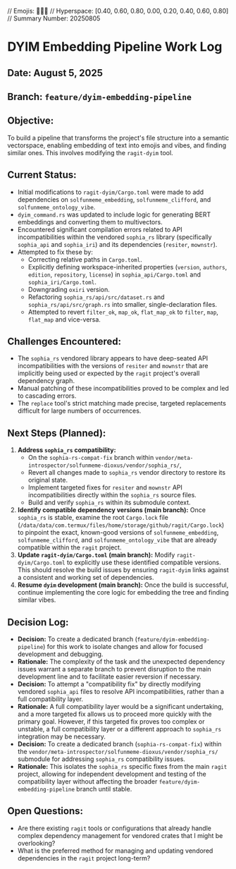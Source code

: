 // Emojis: 🚧✨🚀
// Hyperspace: [0.40, 0.60, 0.80, 0.00, 0.20, 0.40, 0.60, 0.80]
// Summary Number: 20250805

# DYIM Embedding Pipeline Work Log

## Date: August 5, 2025

## Branch: `feature/dyim-embedding-pipeline`

## Objective:
To build a pipeline that transforms the project's file structure into a semantic vectorspace, enabling embedding of text into emojis and vibes, and finding similar ones. This involves modifying the `ragit-dyim` tool.

## Current Status:
- Initial modifications to `ragit-dyim/Cargo.toml` were made to add dependencies on `solfunmeme_embedding`, `solfunmeme_clifford`, and `solfunmeme_ontology_vibe`.
- `dyim_command.rs` was updated to include logic for generating BERT embeddings and converting them to multivectors.
- Encountered significant compilation errors related to API incompatibilities within the vendored `sophia_rs` library (specifically `sophia_api` and `sophia_iri`) and its dependencies (`resiter`, `mownstr`).
- Attempted to fix these by:
    - Correcting relative paths in `Cargo.toml`.
    - Explicitly defining workspace-inherited properties (`version`, `authors`, `edition`, `repository`, `license`) in `sophia_api/Cargo.toml` and `sophia_iri/Cargo.toml`.
    - Downgrading `oxiri` version.
    - Refactoring `sophia_rs/api/src/dataset.rs` and `sophia_rs/api/src/graph.rs` into smaller, single-declaration files.
    - Attempted to revert `filter_ok`, `map_ok`, `flat_map_ok` to `filter`, `map`, `flat_map` and vice-versa.

## Challenges Encountered:
- The `sophia_rs` vendored library appears to have deep-seated API incompatibilities with the versions of `resiter` and `mownstr` that are implicitly being used or expected by the `ragit` project's overall dependency graph.
- Manual patching of these incompatibilities proved to be complex and led to cascading errors.
- The `replace` tool's strict matching made precise, targeted replacements difficult for large numbers of occurrences.

## Next Steps (Planned):
1.  **Address `sophia_rs` compatibility:**
    - On the `sophia-rs-compat-fix` branch within `vendor/meta-introspector/solfunmeme-dioxus/vendor/sophia_rs/`,
    - Revert all changes made to `sophia_rs` vendor directory to restore its original state.
    - Implement targeted fixes for `resiter` and `mownstr` API incompatibilities directly within the `sophia_rs` source files.
    - Build and verify `sophia_rs` within its submodule context.
2.  **Identify compatible dependency versions (main branch):** Once `sophia_rs` is stable, examine the root `Cargo.lock` file (`/data/data/com.termux/files/home/storage/github/ragit/Cargo.lock`) to pinpoint the exact, known-good versions of `solfunmeme_embedding`, `solfunmeme_clifford`, and `solfunmeme_ontology_vibe` that are already compatible within the `ragit` project.
3.  **Update `ragit-dyim/Cargo.toml` (main branch):** Modify `ragit-dyim/Cargo.toml` to explicitly use these identified compatible versions. This should resolve the build issues by ensuring `ragit-dyim` links against a consistent and working set of dependencies.
4.  **Resume `dyim` development (main branch):** Once the build is successful, continue implementing the core logic for embedding the tree and finding similar vibes.

## Decision Log:
- **Decision:** To create a dedicated branch (`feature/dyim-embedding-pipeline`) for this work to isolate changes and allow for focused development and debugging.
- **Rationale:** The complexity of the task and the unexpected dependency issues warrant a separate branch to prevent disruption to the main development line and to facilitate easier reversion if necessary.
- **Decision:** To attempt a "compatibility fix" by directly modifying vendored `sophia_api` files to resolve API incompatibilities, rather than a full compatibility layer.
- **Rationale:** A full compatibility layer would be a significant undertaking, and a more targeted fix allows us to proceed more quickly with the primary goal. However, if this targeted fix proves too complex or unstable, a full compatibility layer or a different approach to `sophia_rs` integration may be necessary.
- **Decision:** To create a dedicated branch (`sophia-rs-compat-fix`) within the `vendor/meta-introspector/solfunmeme-dioxus/vendor/sophia_rs/` submodule for addressing `sophia_rs` compatibility issues.
- **Rationale:** This isolates the `sophia_rs` specific fixes from the main `ragit` project, allowing for independent development and testing of the compatibility layer without affecting the broader `feature/dyim-embedding-pipeline` branch until stable.

## Open Questions:
- Are there existing `ragit` tools or configurations that already handle complex dependency management for vendored crates that I might be overlooking?
- What is the preferred method for managing and updating vendored dependencies in the `ragit` project long-term?
